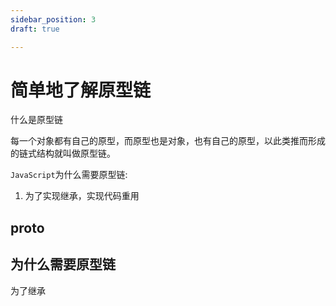 ```yaml
---
sidebar_position: 3
draft: true

---
```


# 简单地了解原型链

什么是原型链

每一个对象都有自己的原型，而原型也是对象，也有自己的原型，以此类推而形成的链式结构就叫做原型链。

```JavaScript```为什么需要原型链:

1. 为了实现继承，实现代码重用
  
## __proto__

## 为什么需要原型链

为了继承